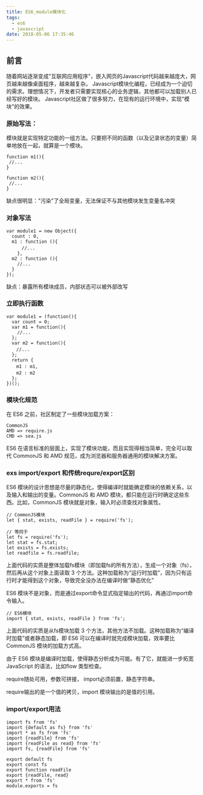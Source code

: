 ```yaml
---
title: ES6_module模块化
tags:
  - es6
  - javascript
date: 2018-05-06 17:35:46
---
```



## 前言
随着网站逐渐变成"互联网应用程序"，嵌入网页的Javascript代码越来越庞大，网页越来越像桌面程序，越来越复杂。
Javascript模块化编程，已经成为一个迫切的需求。理想情况下，开发者只需要实现核心的业务逻辑，其他都可以加载别人已经写好的模块。
Javascript社区做了很多努力，在现有的运行环境中，实现"模块"的效果。


### 原始写法：
模块就是实现特定功能的一组方法。只要把不同的函数（以及记录状态的变量）简单地放在一起，就算是一个模块。

    function m1(){
     //...
    }

    function m2(){
     //...
    }

缺点很明显："污染"了全局变量，无法保证不与其他模块发生变量名冲突


### 对象写法

    var module1 = new Object({
      count : 0,
      m1 : function (){
        　//...
        },
      m2 : function (){
        //...
      }
    });

缺点：暴露所有模块成员，内部状态可以被外部改写

### 立即执行函数

    var module1 = (function(){
      var count = 0;
      var m1 = function(){
        //...
      };
      var m2 = function(){
      　//...
      };
      return {
      　m1 : m1,
      　m2 : m2
      };
    })();



### 模块化规范
在 ES6 之前，社区制定了一些模块加载方案：

    CommonJS
    AMD => require.js
    CMD => sea.js

ES6 在语言标准的层面上，实现了模块功能，而且实现得相当简单，完全可以取代 CommonJS 和 AMD 规范，成为浏览器和服务器通用的模块解决方案。

### exs import/export 和传统requre/export区别
ES6 模块的设计思想是尽量的静态化，使得编译时就能确定模块的依赖关系，以及输入和输出的变量。CommonJS 和 AMD 模块，都只能在运行时确定这些东西。比如，CommonJS 模块就是对象，输入时必须查找对象属性。

    // CommonJS模块
    let { stat, exists, readFile } = require('fs');

    // 等同于
    let fs = require('fs');
    let stat = fs.stat;
    let exists = fs.exists;
    let readfile = fs.readfile;

上面代码的实质是整体加载fs模块（即加载fs的所有方法），生成一个对象（fs），然后再从这个对象上面读取 3 个方法。这种加载称为“运行时加载”，因为只有运行时才能得到这个对象，导致完全没办法在编译时做“静态优化”

ES6 模块不是对象，而是通过export命令显式指定输出的代码，再通过import命令输入。

    // ES6模块
    import { stat, exists, readFile } from 'fs';

上面代码的实质是从fs模块加载 3 个方法，其他方法不加载。这种加载称为“编译时加载”或者静态加载，即 ES6 可以在编译时就完成模块加载，效率要比 CommonJS 模块的加载方式高。

由于 ES6 模块是编译时加载，使得静态分析成为可能。有了它，就能进一步拓宽 JavaScript 的语法，比如flow 类型检查。

require随处可用，参数可拼接， import必须前置，静态字符串。

require输出的是一个值的拷贝，import 模块输出的是值的引用。

### import/export用法

    import fs from 'fs'
    import {default as fs} from 'fs'
    import * as fs from 'fs'
    import {readFile} from 'fs'
    import {readFile as read} from 'fs'
    import fs, {readFile} from 'fs'

    export default fs
    export const fs
    export function readFile
    export {readFile, read}
    export * from 'fs'
    module.exports = fs

　　　　
　　　　　　
　　　
　　　　
